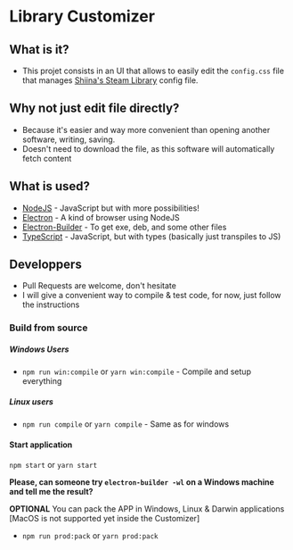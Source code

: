 # Library Customizer

## What is it?
* This projet consists in an UI that allows to easily edit the `config.css` file that manages [Shiina's Steam Library](https://github.com/AikoMidori/steam-library) config file.

## Why not just edit file directly?
* Because it's easier and way more convenient than opening another software, writing, saving.
* Doesn't need to download the file, as this software will automatically fetch content


## What is used?
* [NodeJS](https://nodejs.org) - JavaScript but with more possibilities!
* [Electron](https://www.npmjs.com/package/electron) - A kind of browser using NodeJS
* [Electron-Builder](https://www.npmjs.com/package/electron-builder) - To get exe, deb, and some other files
* [TypeScript](https://typescriptlang.org) - JavaScript, but with types (basically just transpiles to JS)

## Developpers
* Pull Requests are welcome, don't hesitate
* I will give a convenient way to compile & test code, for now, just follow the instructions

### Build from source
##### Windows Users
* `npm run win:compile` or `yarn win:compile` - Compile and setup everything

##### Linux users
* `npm run compile` or `yarn compile` - Same as for windows

#### Start application
`npm start` or `yarn start`

**Please, can someone try `electron-builder -wl` on a Windows machine and tell me the result?**

**OPTIONAL** You can pack the APP in Windows, Linux & Darwin applications [MacOS is not supported yet inside the Customizer]
* `npm run prod:pack` or `yarn prod:pack`